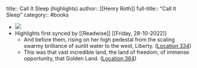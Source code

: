 title:: Call It Sleep (highlights)
author:: [[Henry Roth]]
full-title:: "Call It Sleep"
category:: #books

- ![](https://images-na.ssl-images-amazon.com/images/I/51593m8Q7pL._SL200_.jpg)
- Highlights first synced by [[Readwise]] [[Friday, 28-10-2022]]
	- And before them, rising on her high pedestal from the scaling swarmy brilliance of sunlit water to the west, Liberty. ([Location 334](https://readwise.io/to_kindle?action=open&asin=B00F8FXE8M&location=334))
	- This was that vast incredible land, the land of freedom, of immense opportunity, that Golden Land. ([Location 364](https://readwise.io/to_kindle?action=open&asin=B00F8FXE8M&location=364))